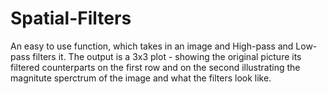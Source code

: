 # Spatial-Filters

An easy to use function, which takes in an image and High-pass and Low-pass filters it. The output is a 3x3 plot - showing the original picture its filtered counterparts on the first row and on the second illustrating the magnitute sperctrum of the image and what the filters look like. 

